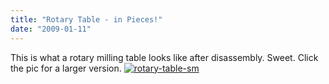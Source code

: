 ```yaml
---
title: "Rotary Table - in Pieces!"
date: "2009-01-11"
---
```


This is what a rotary milling table looks like after disassembly. Sweet. Click the pic for a larger version. [](http://scenic-shop.com/files/pics/rotary-table-lg.jpg)[![rotary-table-sm](../images/rotary-table-sm.jpg)](http://scenic-shop.com/files/pics/rotary-table-lg.jpg)
